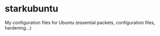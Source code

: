 # starkubuntu
My configuration files for Ubuntu (essential packets, configuration files, hardening...)
